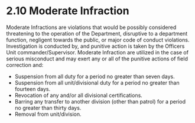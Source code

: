 # 2.10 Moderate Infraction

Moderate Infractions are violations that would be possibly considered threatening to the operation of the Department, disruptive to a department function, negligent towards the public, or major code of conduct violations. Investigation is conducted by, and punitive action is taken by the Officers Unit commander/Supervisor. Moderate Infraction are utilized in the case of serious misconduct and may exert any or all of the punitive actions of field correction and:

* Suspension from all duty for a period no greater than seven days.
* Suspension from all unit/divisional duty for a period no greater than fourteen days.
* Revocation of any and/or all divisional certifications.
* Barring any transfer to another division (other than patrol) for a period no greater than thirty days.
* Removal from unit/division.
